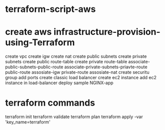 # terraform-script-aws

# create aws infrastructure-provision-using-Terraform 

create vpc
create igw
create nat
create public subnets
create private subnets
create public route-table
create private route-table
associate-public-subnets-public-route
associate-private-subnets-priavte-route
public-route assosiate-igw
private-route assosiate-nat
create securitu group
add ports
create classic load balancer 
create ec2 instance
add ec2 instance in load-balancer
deploy sample NGINX-app

# terraform commands

terraform init
terraform validate
terraform plan
terraform apply -var 'key_name=terraform'
